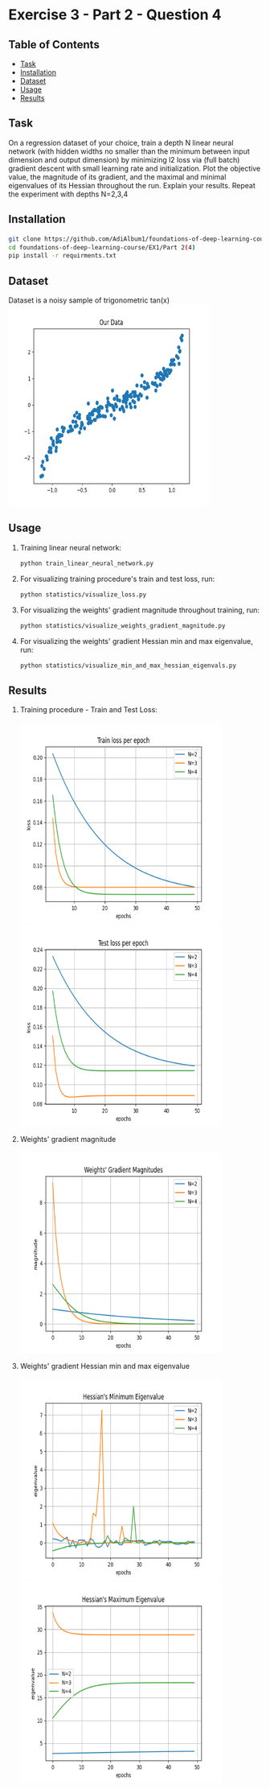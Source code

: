 # Exercise 3 - Part 2 - Question 4

## Table of Contents

- [Task](#task)
- [Installation](#installation)
- [Dataset](#dataset)
- [Usage](#usage)
- [Results](#results)

## Task

On a regression dataset of your choice, train a depth N linear
neural network (with hidden widths no smaller than the minimum between input dimension
and output dimension) by minimizing l2 loss via (full batch) gradient descent with small
learning rate and initialization. Plot the objective value, the magnitude of its gradient, and
the maximal and minimal eigenvalues of its Hessian throughout the run. Explain your results.
Repeat the experiment with depths N=2,3,4


## Installation
```sh
git clone https://github.com/AdiAlbum1/foundations-of-deep-learning-course/
cd foundations-of-deep-learning-course/EX1/Part 2(4)
pip install -r requirments.txt
```

## Dataset

Dataset is a noisy sample of trigonometric tan(x)
<br/>
<img src="dataset/dataset.png" width="400" height="400">
<br/>

## Usage
1. Training linear neural network:
    ```sh
    python train_linear_neural_network.py
    ```
2. For visualizing training procedure's train and test loss, run:
    ```sh
    python statistics/visualize_loss.py
    ```
3. For visualizing the weights' gradient magnitude throughout training, run:
    ```sh
    python statistics/visualize_weights_gradient_magnitude.py
    ```
4. For visualizing the weights' gradient Hessian min and max eigenvalue, run:
    ```sh
    python statistics/visualize_min_and_max_hessian_eigenvals.py
    ```

## Results
1. Training procedure - Train and Test Loss:<br/>
    <br/>
    <img src="statistics/results/train_loss.png" width="400" height="400">
    <img src="statistics/results/test_loss.png" width="400" height="400">
    <br/>

2. Weights' gradient magnitude<br/>
    <br/>
    <img src="statistics/results/weights_gradient_magnitude.png" width="400" height="400">
    <br/>

3. Weights' gradient Hessian min and max eigenvalue<br/>
    <br/>
    <img src="statistics/results/min_eigenvals.png" width="400" height="400">
    <img src="statistics/results/max_eigenvals.png" width="400" height="400">
    <br/>